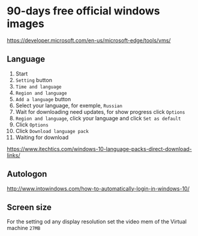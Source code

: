 # 90-days free official windows images

https://developer.microsoft.com/en-us/microsoft-edge/tools/vms/

## Language

1. Start
2. `Setting` button
3. `Time and language`
4. `Region and language`
5. `Add a language` button
6. Select your language, for exemple, `Russian`
7. Wait for downloading need updates, for show progress click `Options` 
8. `Region and language`, click your language and click `Set as default`
9. Click `Options`
10. Click `Download language pack`
11. Waiting for download


https://www.itechtics.com/windows-10-language-packs-direct-download-links/

## Autologon

http://www.intowindows.com/how-to-automatically-login-in-windows-10/

## Screen size
For the setting od any display resolution set the video mem of the Virtual machine `27MB`
